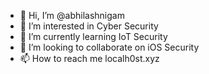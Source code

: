 - 👋 Hi, I’m @abhilashnigam
- 👀 I’m interested in Cyber Security
- 🌱 I’m currently learning IoT Security
- 💞️ I’m looking to collaborate on iOS Security
- 📫 How to reach me localh0st.xyz

<!---
abhilashnigam/abhilashnigam is a ✨ special ✨ repository because its `README.md` (this file) appears on your GitHub profile.
You can click the Preview link to take a look at your changes.
--->
